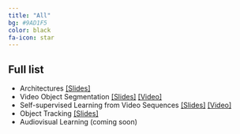 ```yaml
---
title: "All"
bg: #9AD1F5
color: black
fa-icon: star
---
```


## Full list

- Architectures [[Slides]][mcv2019-architectures-slides]
- Video Object Segmentation [[Slides]][mcv2019-vos-slides] [[Video]][mcv2019-vos-video]
- Self-supervised Learning from Video Sequences [[Slides]][mcv2019-self-slides] [[Video]][mcv2019-vos-video]
- Object Tracking [[Slides]][mcv2019-object-slides]
- Audiovisual Learning (coming soon)


[mcv2019-architectures-slides]: https://www.slideshare.net/xavigiro/deep-learning-architectures-for-video-xavier-giroinieto-upc-barcelona
[mcv2019-self-slides]: https://www.slideshare.net/xavigiro/selfsupervised-learning-from-video-sequences-xavier-giro-upc-barcelona-2019
[mcv2019-self-video]: https://youtu.be/5vAStAKszhk
[mcv2019-vos-slides]: https://www.slideshare.net/xavigiro/deep-video-object-segmentation-xavier-giroinieto-upc-2019
[mcv2019-vos-video]: https://youtu.be/yDsBZXLCObM
[mcv2019-object-slides]: https://www.slideshare.net/xavigiro/deep-video-object-tracking-xavier-giro-upc-barcelona-2019
